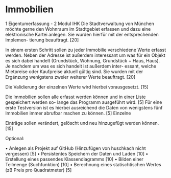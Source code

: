 # Immobilien
1 Eigentumerfassung - 2 Modul IHK
Die Stadtverwaltung von München möchte gerne den Wohnraum im Stadtgebiet erfassen und
dazu eine elektronische Kartei anlegen. Sie wurden hierfür mit der entsprechenden Implemen-
tierung beauftragt. [20]

In einem ersten Schritt sollen zu jeder Immobilie verschiedene Werte erfasst werden. Neben
der Adresse ist außerdem interessant um was für ein Objekt es sich dabei handelt (Grundstück,
Wohnung, Grundstück + Haus, Haus). Je nachdem um was es sich handelt ist außerdem inter-
essant, welche Mietpreise oder Kaufpreise aktuell gültig sind. Sie wurden mit der Ergänzung
wenigstens zweier weiterer Werte beauftragt. [20]

Die Validierung der einzelnen Werte wird hierbei vorausgesetzt. [15]

Die Immobilien sollen alle erfasst werden können und in einer Liste gespeichert werden so-
lange das Programm ausgeführt wird. [5] Für eine erste Testversion ist es hierbei ausreichend
die Daten von wenigstens fünf Immobilien immer abrufbar machen zu können. [5] Einzelne

Einträge sollen verändert, gelöscht und neu hinzugefügt werden können. [15]

Optional:

• Anlegen als Projekt auf GitHub (Hinzufügen von huschkach nicht vergessen) [5]
• Persistentes Speichern der Daten und Laden [10]
• Erstellung eines passendes Klassendiagramms [10]
• Bilden einer Teilmenge (Suchfunktion) [10]
• Berechnung eines statischtischen Wertes (zB Preis pro Quadratmeter) [5]
